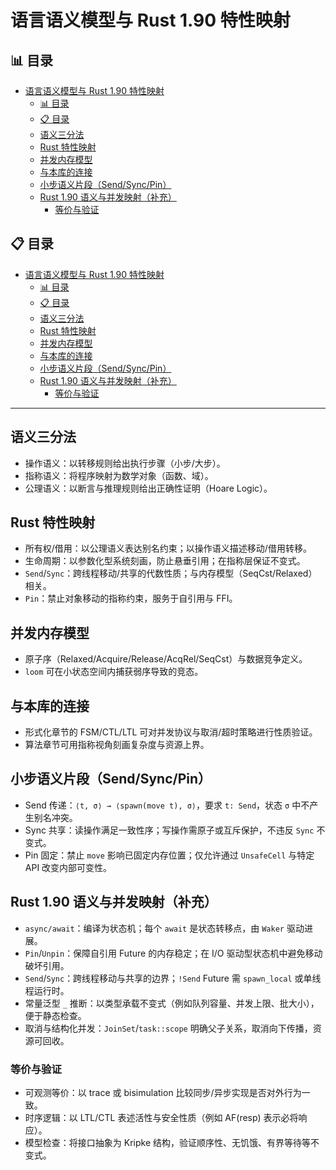 ﻿# 语言语义模型与 Rust 1.90 特性映射


## 📊 目录

- [语言语义模型与 Rust 1.90 特性映射](#语言语义模型与-rust-190-特性映射)
  - [📊 目录](#-目录)
  - [📋 目录](#-目录-1)
  - [语义三分法](#语义三分法)
  - [Rust 特性映射](#rust-特性映射)
  - [并发内存模型](#并发内存模型)
  - [与本库的连接](#与本库的连接)
  - [小步语义片段（Send/Sync/Pin）](#小步语义片段sendsyncpin)
  - [Rust 1.90 语义与并发映射（补充）](#rust-190-语义与并发映射补充)
    - [等价与验证](#等价与验证)


## 📋 目录

- [语言语义模型与 Rust 1.90 特性映射](#语言语义模型与-rust-190-特性映射)
  - [📊 目录](#-目录)
  - [📋 目录](#-目录-1)
  - [语义三分法](#语义三分法)
  - [Rust 特性映射](#rust-特性映射)
  - [并发内存模型](#并发内存模型)
  - [与本库的连接](#与本库的连接)
  - [小步语义片段（Send/Sync/Pin）](#小步语义片段sendsyncpin)
  - [Rust 1.90 语义与并发映射（补充）](#rust-190-语义与并发映射补充)
    - [等价与验证](#等价与验证)

---

## 语义三分法

- 操作语义：以转移规则给出执行步骤（小步/大步）。
- 指称语义：将程序映射为数学对象（函数、域）。
- 公理语义：以断言与推理规则给出正确性证明（Hoare Logic）。

## Rust 特性映射

- 所有权/借用：以公理语义表达别名约束；以操作语义描述移动/借用转移。
- 生命周期：以参数化型系统刻画，防止悬垂引用；在指称层保证不变式。
- `Send`/`Sync`：跨线程移动/共享的代数性质；与内存模型（SeqCst/Relaxed）相关。
- `Pin`：禁止对象移动的指称约束，服务于自引用与 FFI。

## 并发内存模型

- 原子序（Relaxed/Acquire/Release/AcqRel/SeqCst）与数据竞争定义。
- `loom` 可在小状态空间内捕获弱序导致的竞态。

## 与本库的连接

- 形式化章节的 FSM/CTL/LTL 可对并发协议与取消/超时策略进行性质验证。
- 算法章节可用指称视角刻画复杂度与资源上界。

## 小步语义片段（Send/Sync/Pin）

- Send 传递：`⟨t, σ⟩ → ⟨spawn(move t), σ⟩`，要求 `t: Send`，状态 `σ` 中不产生别名冲突。
- Sync 共享：读操作满足一致性序；写操作需原子或互斥保护，不违反 `Sync` 不变式。
- Pin 固定：禁止 `move` 影响已固定内存位置；仅允许通过 `UnsafeCell` 与特定 API 改变内部可变性。

## Rust 1.90 语义与并发映射（补充）

- `async/await`：编译为状态机；每个 `await` 是状态转移点，由 `Waker` 驱动进展。
- `Pin`/`Unpin`：保障自引用 Future 的内存稳定；在 I/O 驱动型状态机中避免移动破坏引用。
- `Send`/`Sync`：跨线程移动与共享的边界；`!Send` Future 需 `spawn_local` 或单线程运行时。
- 常量泛型 `_` 推断：以类型承载不变式（例如队列容量、并发上限、批大小），便于静态检查。
- 取消与结构化并发：`JoinSet`/`task::scope` 明确父子关系，取消向下传播，资源可回收。

### 等价与验证

- 可观测等价：以 trace 或 bisimulation 比较同步/异步实现是否对外行为一致。
- 时序逻辑：以 LTL/CTL 表述活性与安全性质（例如 AF(resp) 表示必将响应）。
- 模型检查：将接口抽象为 Kripke 结构，验证顺序性、无饥饿、有界等待等不变式。
